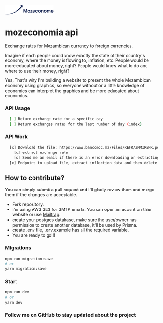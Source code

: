 <p align="left">
  <img alt="mozeconomia" src="https://github.com/bboa3/mozeconome-api/blob/main/logo.png" width="160" />
</p>

# mozeconomia api
Exchange rates for Mozambican currency to foreign currencies.

Imagine if each people could know exactly the state of their country's economy, where the money is flowing to, inflation, etc. 
People would be more educated about money, right? People would know what to do and where to use their money, right?

Yes, That's why I'm building a website to present the whole Mozambican economy using graphics,
so everyone without or a little knowledge of economics can interpret the graphics and be more educated about economics.


### API Usage
```bash
  [ ] Return exchange rate for a specific day
  [ ] Return exchanges rates for the last number of day (index)
```

### API Work
```bash
  [x] Download the file: https://www.bancomoc.mz/Files/REFR/ZMMIREFR.pdf every day
    [x] extract exchange rate
    [x] Send me an email if there is an error downloading or extracting exchange rates
  [x] Endpoint to upload file, extract inflection data and then delete file
```

## How to contribute?
You can simply submit a pull request and I'll gladly review them and merge them if the changes are acceptable.
 - Fork repository.
 - I'm using AWS SES for SMTP emails. You can open an acount on thier website or use [Mailtrap](https://mailtrap.io/).
 - create your postgres database, make sure the user/owner has permission to create another database, it'll be used by Prisma.
 - create .env file, .env.example has all the required variable.
 - You are ready to go!!!

### Migrations
```bash
npm run migration:save
# or
yarn migration:save
```
### Start
```bash
npm run dev
# or
yarn dev
```


### Follow me on GitHub to stay updated about the project

